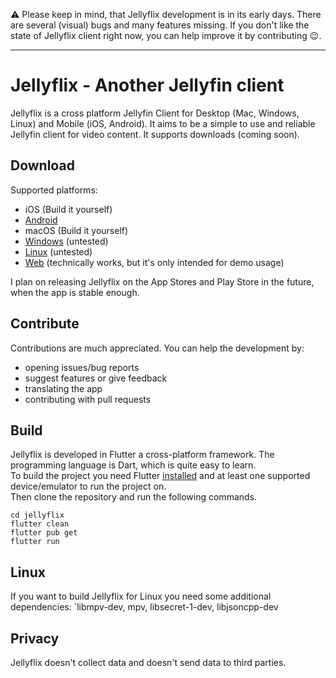 ⚠️ Please keep in mind, that Jellyflix development is in its early days. There are several (visual) bugs and many features missing. If you don't like the state of Jellyflix client right now, you can help improve it by contributing 😉.

---

# Jellyflix - Another Jellyfin client

Jellyflix is a cross platform Jellyfin Client for Desktop (Mac, Windows, Linux) and Mobile (iOS, Android). It aims to be a simple to use and reliable Jellyfin client for video content. It supports downloads (coming soon).

## Download

Supported platforms:
- iOS (Build it yourself)
- [Android](https://github.com/jellyflix-app/jellyflix/releases/latest/download/jellyflix.apk)
- macOS (Build it yourself)
- [Windows](https://github.com/jellyflix-app/jellyflix/releases/latest/download/jellyflix-windows.zip) (untested)
- [Linux](https://github.com/jellyflix-app/jellyflix/releases/latest/download/jellyflix-linux.zip) (untested)
- [Web](https://jellyflix.kiejon.com) (technically works, but it's only intended for demo usage)

I plan on releasing Jellyflix on the App Stores and Play Store in the future, when the app is stable enough.

## Contribute
Contributions are much appreciated. You can help the development by:
- opening issues/bug reports
- suggest features or give feedback
- translating the app
- contributing with pull requests

## Build
Jellyflix is developed in Flutter a cross-platform framework. The programming language is Dart, which is quite easy to learn. <br>
To build the project you need Flutter [installed](https://docs.flutter.dev/get-started/install) and at least one supported device/emulator to run the project on. <br>
Then clone the repository and run the following commands.
```
cd jellyflix
flutter clean
flutter pub get
flutter run
```

## Linux
If you want to build Jellyflix for Linux you need some additional dependencies: `libmpv-dev, mpv, libsecret-1-dev, libjsoncpp-dev

## Privacy
Jellyflix doesn't collect data and doesn't send data to third parties.